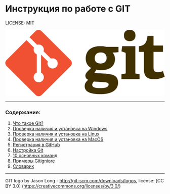 # Инструкция по работе с GIT

LICENSE: [MIT](./license.md) 

![](./storage/1920px-Git-logo.svg.png)

---

### Содержание:
1. [Что такое Git?](./whatisgit.md)
2. [Проверка наличия и установка на Windows](./checkwin.md)
3. [Проверка наличия и установка на Linux](./checklinux.md)
4. [Проверка наличия и установка на MacOS](./checkos.md)
5. [Регистрация в GitHub](./githubsign.md)
6. [Настройка Git](./settings.md)
7. [10 основных команд](./maincommands.md)
8. [Примеры Gitigniore](./ignore.md)  
9. [Словарик](./dictionary.md)

---

GIT logo by Jason Long - http://git-scm.com/downloads/logos, license: [CC BY 3.0] (https://creativecommons.org/licenses/by/3.0/)